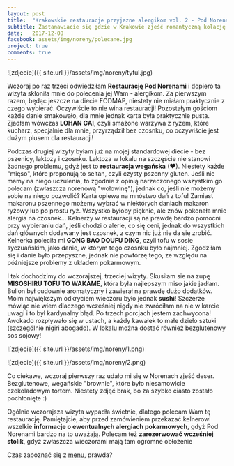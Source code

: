 ```yaml
---
layout: post
title:  "Krakowskie restauracje przyjazne alergikom vol. 2 - Pod Norenami"
subtitle: Zastanawiacie się gdzie w Krakowie zjeść romantyczną kolację lub spotkać się z przyjaciółmi czy rodziną w miłej, spokojnej atmosferze? Jeśli szukacie czegoś oryginalnego, zapraszam...
date:   2017-12-08
facebook: assets/img/noreny/polecane.jpg
project: true
comments: true
---
```


![zdjecie]({{ site.url }}/assets/img/noreny/tytul.jpg)

Wczoraj po raz trzeci odwiedziłam **Restaurację Pod Norenami** i dopiero ta wizyta skłoniła mnie do polecenia jej Wam - alergikom. 
Za pierwszym razem, będąc jeszcze na diecie FODMAP, niestety nie miałam praktycznie z czego wybierać. Oczywiście to nie wina restauracji! Pozostałym gościom każde danie smakowało, dla mnie jednak karta była praktycznie pusta. Zjadłam wówczas **LOHAN CAI**, czyli smażone warzywa z ryżem, które kucharz, specjalnie dla mnie, przyrządził bez czosnku, co oczywiście jest dużym plusem dla restauracji!

Podczas drugiej wizyty byłam już na mojej standardowej diecie - bez pszenicy, laktozy i czosnku. Laktoza w lokalu na szczęście nie stanowi żadnego problemu, gdyż jest to **restauracja wegańska** (♥). Niestety każde "mięso", które proponują to seitan, czyli czysty pszenny gluten. Jeśli nie mamy na niego uczulenia, to zgodnie z opinią narzeczonego wszystkim go polecam (zwłaszcza norenową "wołowinę"), jednak co, jeśli nie możemy sobie na niego pozwolić? Karta opiewa na mnóstwo dań z tofu! Zamiast makaronu pszennego możemy wybrać w niektórych daniach makaron ryżowy lub po prostu ryż. Wszystko byłoby pięknie, ale znów pokonała mnie alergia na czosnek... Kelnerzy w restauracji są na prawdę bardzo pomocni przy wybieraniu dań, jeśli chodzi o alerie, co się ceni, jednak do wszystkich dań głównych dodawany jest czosnek, z czym nic już nie da się zrobić. Kelnerka poleciła mi **GONG BAO DOUFU DING**, czyli tofu w sosie syczuańskim, jako danie, w którym tego czosnku było najmniej. Zgodziłam się i danie było przepyszne, jednak nie powtórzę tego, ze względu na późniejsze problemy z układem pokarmowym.

I tak dochodzimy do wczorajszej, trzeciej wizyty. Skusiłam sie na zupę **MISOSHIRU TOFU TO WAKAME**, która była najlepszym miso jakie jadłam. Bulion był cudownie aromatyczny i zawierał na prawdę dużo dodatków. Moim największym odkryciem wieczoru było jednak **sushi**! Szczerze mówiąc nie wiem dlaczego wcześniej nigdy nie zwróciłam na nie w karcie uwagi i to był kardynalny błąd. Po trzech porcjach jestem zachwycona! Awokado rozpływało się w ustach, a każdy kawałek to małe dzieło sztuki (szczególnie nigiri abogado). W lokalu można dostać również bezglutenowy sos sojowy!

![zdjecie]({{ site.url }}/assets/img/noreny/1.png)

![zdjecie]({{ site.url }}/assets/img/noreny/2.png)

Co ciekawe, wczoraj pierwszy raz udało mi się w Norenach zjeść deser. Bezglutenowe, wegańskie "brownie", które było niesamowicie czekoladowym tortem. Niestety zdjęć brak, bo za szybko ciasto zostało pochłonięte :)

Ogólnie wczorajsza wizyta wypadła świetnie, dlatego polecam Wam tę restaurację. Pamiętajcie, aby przed zamówieniem przekazać kelnerowi wszelkie **informacje o ewentualnych alergiach pokarmowych**, gdyż Pod Norenami bardzo na to uważają.
Polecam też **zarezerwować wcześniej stolik**, gdyż zwłaszcza wieczorami mają tam ogromne obłożenie

Czas zapoznać się z [menu](http://www.podnorenami.pl/images/Menu_pe%C5%82ne.compressed.pdf), prawda?



